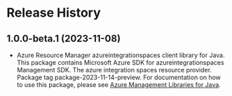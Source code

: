 # Release History

## 1.0.0-beta.1 (2023-11-08)

- Azure Resource Manager azureintegrationspaces client library for Java. This package contains Microsoft Azure SDK for azureintegrationspaces Management SDK. The azure integration spaces resource provider. Package tag package-2023-11-14-preview. For documentation on how to use this package, please see [Azure Management Libraries for Java](https://aka.ms/azsdk/java/mgmt).
